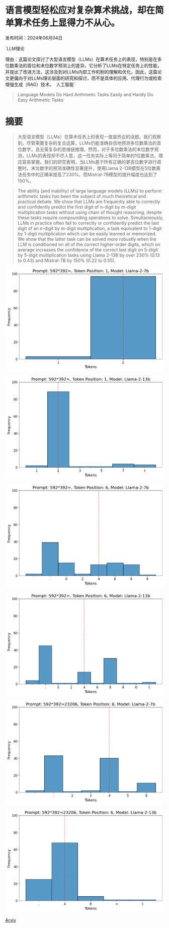 # 语言模型轻松应对复杂算术挑战，却在简单算术任务上显得力不从心。

发布时间：2024年06月04日

`LLM理论

理由：这篇论文探讨了大型语言模型（LLMs）在算术任务上的表现，特别是在多位数乘法的首位和末位数字预测上的差异。它分析了LLMs在特定任务上的性能，并提出了改进方法，这涉及到对LLMs内部工作机制的理解和优化。因此，这篇论文更偏向于对LLMs理论层面的研究和探讨，而不是具体的应用、代理行为或检索增强生成（RAG）技术。` `人工智能`

> Language Models Do Hard Arithmetic Tasks Easily and Hardly Do Easy Arithmetic Tasks

# 摘要

> 大型语言模型（LLMs）在算术任务上的表现一直是热议的话题。我们观察到，尽管需要复杂的复合运算，LLMs仍能准确自信地预测多位数乘法的首位数字，且无需复杂的思维链推理。然而，对于多位数乘法的末位数字预测，LLMs的表现却不尽人意，这一任务实际上等同于简单的1位数乘法，理应容易掌握。我们的研究表明，当LLMs基于所有正确的更高位数字进行调整时，末位数字的预测准确性显著提升，使用Llama 2-13B模型在5位数乘法任务中的正确率提高了230%，而Mistral-7B模型的提升幅度也达到了150%。

> The ability (and inability) of large language models (LLMs) to perform arithmetic tasks has been the subject of much theoretical and practical debate. We show that LLMs are frequently able to correctly and confidently predict the first digit of n-digit by m-digit multiplication tasks without using chain of thought reasoning, despite these tasks require compounding operations to solve. Simultaneously, LLMs in practice often fail to correctly or confidently predict the last digit of an n-digit by m-digit multiplication, a task equivalent to 1-digit by 1-digit multiplication which can be easily learned or memorized. We show that the latter task can be solved more robustly when the LLM is conditioned on all of the correct higher-order digits, which on average increases the confidence of the correct last digit on 5-digit by 5-digit multiplication tasks using Llama 2-13B by over 230% (0.13 to 0.43) and Mistral-7B by 150% (0.22 to 0.55).

![语言模型轻松应对复杂算术挑战，却在简单算术任务上显得力不从心。](../../../paper_images/2406.02356/Llama-2-7b-hf_592392_token_dist_position_1.png)

![语言模型轻松应对复杂算术挑战，却在简单算术任务上显得力不从心。](../../../paper_images/2406.02356/Llama-2-13b-hf_592392_token_dist_position_1.png)

![语言模型轻松应对复杂算术挑战，却在简单算术任务上显得力不从心。](../../../paper_images/2406.02356/Llama-2-7b-hf_592392_token_dist_position_6.png)

![语言模型轻松应对复杂算术挑战，却在简单算术任务上显得力不从心。](../../../paper_images/2406.02356/Llama-2-13b-hf_592392_token_dist_position_6.png)

![语言模型轻松应对复杂算术挑战，却在简单算术任务上显得力不从心。](../../../paper_images/2406.02356/Llama-2-7b-hf_59239223206_token_dist_position_6.png)

![语言模型轻松应对复杂算术挑战，却在简单算术任务上显得力不从心。](../../../paper_images/2406.02356/Llama-2-13b-hf_59239223206_token_dist_position_6.png)

[Arxiv](https://arxiv.org/abs/2406.02356)